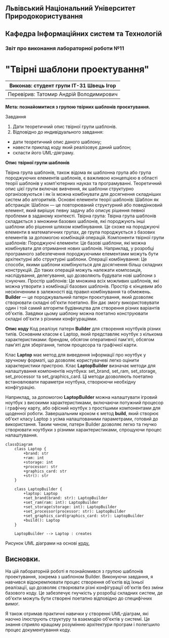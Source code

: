 
## Львівський Національний Університет Природокористування
## Кафедра Інформаційних систем та Технологій



### Звіт про виконання лабораторної роботи №11
# "Твірні шаблони проектування"



| Виконав: студент групи ІТ-31 Швець Ігор     |
|----------------------------------------------|
| Перевірив: Татомир Андрій Володимирович      |


**Мета: познайомитися з групою твірних шаблонів проєктування.**


Завдання

1. Дати теоретичний опис твірної групи шаблонів.
2. Відповідно до индивідуального завдання:
- дати теоретичний опис даного шаблону;
- навести приклад коду який реалізовує даний шаблон;
- скласти його UML-діяграму.

**Опис твірної групи шаблонів**

 Твірна група шаблонів, також відома як шаблонна група або група породжуючих елементів шаблонів, 
 є важливою концепцією в області теорії шаблонів у комп'ютерних науках та програмуванні. 
 Теоретичний опис цієї групи включає вивчення, як шаблони структурно організовуються і як їх можна комбінувати для досягнення складніших систем або алгоритмів.
 Основні елементи теорії шаблонів:
Шаблон як абстракція: Шаблон — це повторюваний структурний або поведінковий елемент, який вирішує певну задачу або описує рішення певної проблеми в заданому контексті.
 Твірна група: Твірна група шаблонів складається з множини базових шаблонів, які породжують інші шаблони або рішення шляхом комбінування. 
 Це схоже на породжуючі елементи в математичних групах, де група породжується з базових елементів за допомогою комбінацій операцій. 
    Компоненти твірної групи шаблонів:
 Породжуючі елементи: Це базові шаблони, які можна комбінувати для отримання нових шаблонів. Наприклад, у розробці програмного забезпечення породжуючими елементами можуть бути архітектурні або структурні шаблони.
 Операції комбінування: Це способи, якими шаблони комбінуються для досягнення більш складних конструкцій. 
 До таких операцій можуть належати композиція, наслідування, делегування, що дозволяють будувати нові шаблони з існуючих.
 Простір шаблонів: Це множина всіх можливих шаблонів, які можна утворити з комбінації базових шаблонів. 
 Простір є кінцевим або нескінченним в залежності від правил комбінування та обмежень.
 **Builder** — це породжувальний патерн проєктування, який дозволяє створювати складні об'єкти поетапно. Він дає змогу використовувати один і той самий алгоритм будівництва для створення різних варіантів об'єктів. Завдяки цьому шаблону можна поетапно конструювати складні об'єкти з різними конфігураціями.

   **Опис коду**
 Код реалізує патерн **Builder** для створення ноутбуків різних типів. Основним класом є Laptop, який представляє ноутбук з кількома характеристиками: брендом, обсягом оперативної пам'яті, обсягом пам'яті для зберігання, типом процесора та графічної карти.

Клас **Laptop** має метод для виведення інформації про ноутбук у зручному форматі, що дозволяє користувачеві легко оцінити характеристики пристрою.
Клас **LaptopBuilder** визначає методи для налаштування компонентів ноутбука: set_brand, set_ram, set_storage, set_processor та set_graphics_card. Ці методи дозволяють поетапно встановлювати параметри ноутбука, створюючи необхідну конфігурацію.

Наприклад, за допомогою **LaptopBuilder** можна налаштувати ігровий ноутбук з високими характеристиками, включаючи потужний процесор і графічну карту, або офісний ноутбук з простішими компонентами для щоденної роботи.
Завершальним кроком є метод **build**, який створює об'єкт класу Laptop з усіма налаштованими параметрами, готовий до використання.
Таким чином, патерн Builder дозволяє легко та гнучко створювати ноутбуки з різними характеристиками, спрощуючи процес налаштування.

```mermaid
classDiagram
    class Laptop {
        +brand: str
        +ram: int
        +storage: int
        +processor: str
        +graphics_card: str
        +str(): str
    }

    class LaptopBuilder {
        +laptop: Laptop
        +set_brand(brand: str): LaptopBuilder
        +set_ram(ram: int): LaptopBuilder
        +set_storage(storage: int): LaptopBuilder
        +set_processor(processor: str): LaptopBuilder
        +set_graphics_card(graphics_card: str): LaptopBuilder
        +build(): Laptop
    }

    LaptopBuilder --> Laptop : creates
```
Рисунок UML діаграми на основі [коду.](./Code.py)

## Висновки. 
На цій лабораторній роботі я познайомився з групою шаблонів проектування, зокрема з шаблоном Builder. Виконуючи завдання, я навчився відокремлювати процес створення об'єктів від їхньої реалізації, що дозволяє створювати різні конфігурації об'єктів без зміни базового коду. Це забезпечує гнучкість у розробці складних систем, де об'єкти можуть бути створені поетапно відповідно до специфічних вимог.

Я також отримав практичні навички у створенні UML-діаграм, які наочно ілюструють структуру та взаємодію об'єктів у системі. Це знання сприяло кращому розумінню архітектури програм і полегшило процес документування коду.
